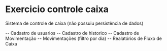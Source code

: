 # Exercicio controle caixa

Sistema de controle de caixa
(não possuiu persistência de dados)

-- Cadastro de usuarios
-- Cadastro de historico
-- Cadastro de Movimentação
-- Movimentações (filtro por dia)
-- Realatórios de Fluxo de Caixa
